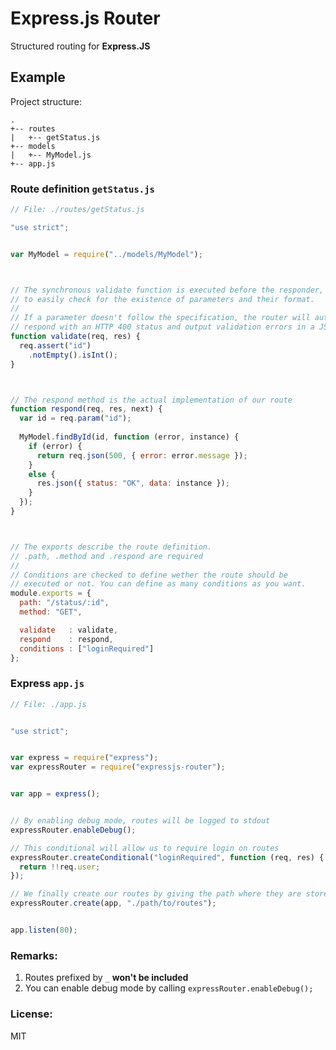 Express.js Router
=================

Structured routing for **Express.JS**


## Example


Project structure: 

```
.
+-- routes
|   +-- getStatus.js
+-- models
|   +-- MyModel.js
+-- app.js
```

### Route definition `getStatus.js`

```javascript
// File: ./routes/getStatus.js

"use strict";


var MyModel = require("../models/MyModel");



// The synchronous validate function is executed before the responder, allowing
// to easily check for the existence of parameters and their format.
// 
// If a parameter doesn't follow the specification, the router will automatically
// respond with an HTTP 400 status and output validation errors in a JSON.
function validate(req, res) {
  req.assert("id")
    .notEmpty().isInt();
}



// The respond method is the actual implementation of our route
function respond(req, res, next) {
  var id = req.param("id");
  
  MyModel.findById(id, function (error, instance) {
    if (error) {
      return req.json(500, { error: error.message });
    }
    else {
      res.json({ status: "OK", data: instance });
    }
  });
}



// The exports describe the route definition.
// .path, .method and .respond are required
// 
// Conditions are checked to define wether the route should be
// executed or not. You can define as many conditions as you want.
module.exports = {
  path: "/status/:id",
  method: "GET",

  validate   : validate,
  respond    : respond,
  conditions : ["loginRequired"]
};
```

### Express `app.js`

```javascript
// File: ./app.js


"use strict";


var express = require("express");
var expressRouter = require("expressjs-router");


var app = express();


// By enabling debug mode, routes will be logged to stdout
expressRouter.enableDebug();

// This conditional will allow us to require login on routes
expressRouter.createConditional("loginRequired", function (req, res) {
  return !!req.user;
});

// We finally create our routes by giving the path where they are stored
expressRouter.create(app, "./path/to/routes");


app.listen(80);
```


### Remarks:

1. Routes prefixed by `_` **won't be included** 
2. You can enable debug mode by calling `expressRouter.enableDebug();`


### License:

MIT
